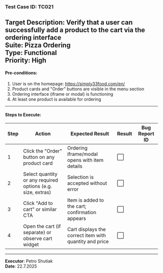 ### Test Case ID: TC021  
**Target Description**: Verify that a user can successfully add a product to the cart via the ordering interface  
**Suite**: Pizza Ordering  
**Type**: Functional  
**Priority**: High  
---

#### Pre-conditions:
1. User is on the homepage: https://simply33food.com/en/  
2. Product cards and "Order" buttons are visible in the menu section  
3. Ordering interface (iframe or modal) is functioning  
4. At least one product is available for ordering  

---

#### Steps to Execute:

| Step | Action | Expected Result | Result | Bug Report ID |
|------|--------|------------------|--------|----------------|
| 1 | Click the "Order" button on any product card | Ordering iframe/modal opens with item details | ⬜ |                |
| 2 | Select quantity or any required options (e.g. size, extras) | Selection is accepted without error | ⬜ |                |
| 3 | Click "Add to cart" or similar CTA | Item is added to the cart; confirmation appears | ⬜ |                |
| 4 | Open the cart (if separate) or observe cart widget | Cart displays the correct item with quantity and price | ⬜ |                |

---

**Executor**: Petro Shutiak  
**Date**: 22.7.2025
